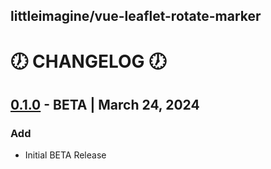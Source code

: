 ## littleimagine/vue-leaflet-rotate-marker

# 🕖 CHANGELOG 🕖

## [0.1.0](https://github.com/littleimagine/vue-leaflet-rotate-marker/releases/tag/v0.1.0) - BETA | March 24, 2024

### Add

- Initial BETA Release
